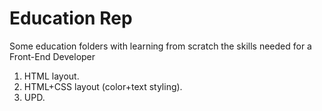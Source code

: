 # Education Rep
Some education folders with learning from scratch the skills needed for a Front-End Developer

1. HTML layout.
2. HTML+CSS layout (color+text styling).
3. UPD.
